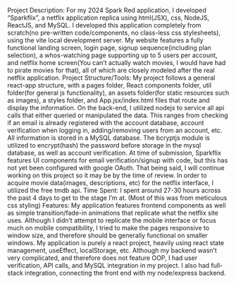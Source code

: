 Project Description: For my 2024 Spark Red application, I developed “Sparkflix”, a netflix application replica using html(JSX), css, NodeJS, ReactJS, and MySQL.
I developed this application completely from scratch(no pre-written code/components, no class-less css stylesheets), using the vite local development server.
My website features a fully functional landing screen, login page, signup sequence(including plan selection), a whos-watching page supporting up to 5 users per account, 
and netflix home screen(You can’t actually watch movies, I would have had to pirate movies for that), all of which are closely modeled after the real netflix application. 
Project Structure/Tools:
My project follows a general react-app structure, with a pages folder, React components folder, util folder(for general js functionality), an assets folder(for static resources 
such as images), a styles folder, and App.jsx/index.html files that route and display the information. On the back-end, I utilized nodejs to service all api calls that either 
queried or manipulated the data. This ranges from checking if an email is already registered with the account database, account verification when logging in, adding/removing 
users from an account, etc. All information is stored in a MySQL database. The bcryptjs module is utilized to encrypt(hash) the password before storage in the mysql database,
as well as account verification. At time of submission, Sparkflix features UI components for email verification/signup with code, but this has not yet been configured with 
google OAuth. That being said, I will continue working on this project so it may be by the time of review. In order to acquire movie data(images, descriptions, etc) for the
netflix interface, I utilized the free tmdb api.
Time Spent:
I spent around 27-30 hours across the past 4 days to get to the stage I’m at. (Most of this was from meticulous css styling)
Features:
My application features frontend components as well as simple transition/fade-in animations that replicate what the netflix site uses. Although I didn’t attempt to 
replicate the mobile interface or focus much on mobile compatibility, I tried to make the pages responsive to window size, and therefore should be generally functional
on smaller windows. My application is purely a react project, heavily using react state management, useEffect, localStorage, etc. Although my backend wasn’t very
complicated, and therefore does not feature OOP, I had user verification, API calls, and MySQL integration in my project. I also had full-stack integration, connecting
the front end with my node/express backend.
